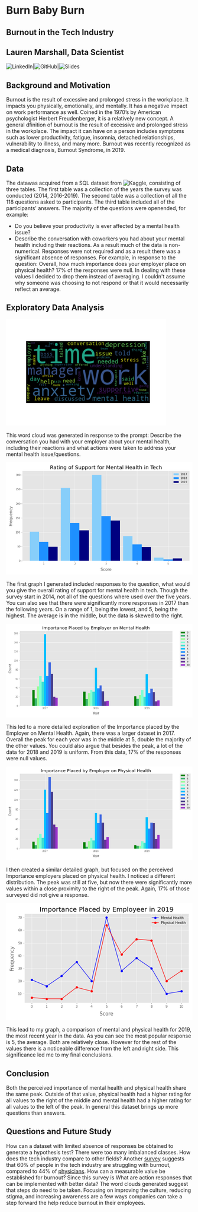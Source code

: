 # Burn Baby Burn
## Burnout in the Tech Industry
## Lauren Marshall, Data Scientist
![LinkedIn](https://www.linkedin.com/in/lauren-marshall-7603491b5/)|![GitHub](https://github.com/laurmarshall)|![Slides]()
## Background and Motivation
Burnout is the result of excessive and prolonged stress in the workplace. It impacts you physically, emotionally, and mentally. It has a negative impact on work performance as well.
Coined in the 1970’s by American psychologist Herbert Freudenberger, it is a relatively new concept. A general dfinition of burnout is the result of excessive and prolonged stress in the workplace. The impact it can have on a person includes symptoms such as lower productivity, fatigue, insomnia, detached relationships, vulnerability to illness, and many more. Burnout was recently recognized as a medical diagnosis, Burnout Syndrome, in 2019.

## Data
The datawas acquired from a SQL dataset from ![Kaggle](https://www.kaggle.com/anth7310/mental-health-in-the-tech-industry), consisting of three tables. The first table was a collection of the years the survey was conducted (2014, 2016-2019). The second table was a collection of all the 118 questions asked to participants. The third table included all of the participants' answers. The majority of the questions were openended, for example: 
- Do you believe your productivity is ever affected by a mental health issue? 
- Describe the conversation with coworkers you had about your mental health including their reactions.
As a result much of the data is non-numerical. Responses were not required and as a result there was a significant absence of responses. For example, in response to the question: Overall, how much importance does your employer place on physical health? 17% of the responses were null. In dealing with these values I decided to drop them instead of averaging. I couldn't assume why someone was choosing to not respond or that it would necessarily reflect an average.


## Exploratory Data Analysis
![Conversation With Employer](https://github.com/laurmarshall/Burnout-In-Tech/blob/main/images/Conversation%20With%20Employeer.png)

This word cloud was generated in response to the prompt: Describe the conversation you had with your employer about your mental health, including their reactions and what actions were taken to address your mental health issue/questions.

![Rating of Support for Mental Health in Tech](https://github.com/laurmarshall/Burnout-In-Tech/blob/main/images/Rating%20of%20Support%20for%20Mental%20Health%20in%20Tech.png)

The first graph I generated included responses to the question, what would you give the overall rating of support for mental health in tech. Though the survey start in 2014, not all of the questions where used over the five years. You can also see that there were significantly more responses in 2017 than the following years. On a range of 1, being the lowest, and 5, being the highest. The average is in the middle, but the data is skewed to the right.


![Importance Placed by Employer on Mental Health](https://github.com/laurmarshall/Burnout-In-Tech/blob/main/images/Importance%20Placed%20by%20Employer%20on%20Mental%20Health.png)

This led to a more detailed exploration of the Importance placed by the Employer on Mental Health. Again, there was a larger dataset in 2017. Overall the peak for each year was in the middle at 5, double the majority of the other values. You could also argue that besides the peak, a lot of the data for 2018 and 2019 is uniform. From this data, 17% of the responses were null values. 

![Importance Placed by Employer on Physical Health](https://github.com/laurmarshall/Burnout-In-Tech/blob/main/images/Importance%20Placed%20by%20Employer%20on%20Physical%20Health.png)

I then created a similar detailed graph, but focused on the perceived Importance employers placed on physical health. I noticed a different distribution. The peak was still at five, but now there were significantly more values within a close proximity to the right of the peak. Again, 17% of those surveyed did not give a response.


![Comparison of the Importance Placed By Employer](https://github.com/laurmarshall/Burnout-In-Tech/blob/main/images/Comparison%202019.png)

This lead to my graph, a comparison of mental and physical health for 2019, the most recent year in the data. As you can see the most popular response is 5, the average. Both are relatively close. However for the rest of the values there is a noticeable difference from the left and right side. This significance led me to my final conclusions.



## Conclusion
Both the perceived importance of mental health and physical health share the same peak. Outside of that value, physical health had a higher rating for all values to the right of the middle and mental health had a higher rating for all values to the left of the peak. In general this dataset brings up more questions than answers. 

## Questions and Future Study
How can a dataset with limited absence of responses be obtained to generate a hypothesis test? There were too many imbalanced classes.
How does the tech industry compare to other fields? Another [survey](https://www.teamblind.com/blog/index.php/2018/05/29/close-to-60-percent-of-surveyed-tech-workers-are-burnt-out-credit-karma-tops-the-list-for-most-employees-suffering-from-burnout/) suggests that 60% of people in the tech industry are struggling with burnout, compared to 44% of [physicians](https://www.ama-assn.org/practice-management/physician-health/physician-burnout-which-medical-specialties-feel-most-stress).
How can a measurable value be established for burnout? Since this survey is 
What are action responses that can be implemented with better data? The word clouds generated suggest that steps do need to be taken. Focusing on improving the culture, reducing stigma, and increasing awareness are a few ways companies can take a step forward the help reduce burnout in their employees.

